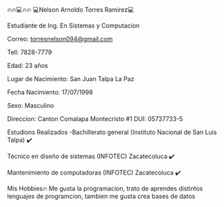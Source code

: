 🔥🔥💻🔥🔥
💻Nelson Arnoldo Torres Ramirez💻

Estudiante de Ing. En Sistemas y Computacion

Correo: torresnelson094@gmail.com

Tell: 7828-7779

Edad: 23 años

Lugar de Nacimiento: San Juan Talpa La Paz

Fecha Nacimiento: 17/07/1998

Sexo: Masculino

Direccion: Canton Comalapa Montecristo #1
DUI: 05737733-5

Estudions Realizados
-Bachillerato general (Instituto Nacional de San Luis Talpa)   ✔️

Técnico en diseño de sistemas (INFOTEC) Zacatecoluca          ✔️

Mantenimiento de computadoras (INFOTEC) Zacatecoluca          ✔️

Mis Hobbies🔥
Me gusta la programacion, trato de aprendes distintos lenguajes de programcion, tambien me gusta crea bases de datos
